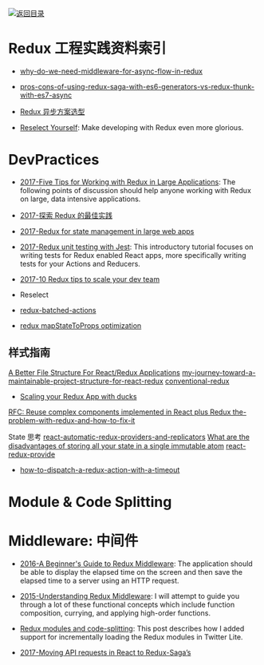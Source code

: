 [![返回目录](https://parg.co/UGo)](https://github.com/wxyyxc1992/Awesome-Reference)

# Redux 工程实践资料索引

* [why-do-we-need-middleware-for-async-flow-in-redux](http://stackoverflow.com/questions/34570758/why-do-we-need-middleware-for-async-flow-in-redux/34623840#34623840)

* [pros-cons-of-using-redux-saga-with-es6-generators-vs-redux-thunk-with-es7-async](http://stackoverflow.com/questions/34930735/pros-cons-of-using-redux-saga-with-es6-generators-vs-redux-thunk-with-es7-async)

* [Redux 异步方案选型](https://zhuanlan.zhihu.com/p/24337401)

* [Reselect Yourself](https://parg.co/UXG): Make developing with Redux even more glorious.

# DevPractices

* [2017-Five Tips for Working with Redux in Large Applications](https://parg.co/bIi): The following points of discussion should help anyone working with Redux on large, data intensive applications.

* [2017-探索 Redux 的最佳实践](http://mp.weixin.qq.com/s/DyUSg_J6t1C43PDJZi8GuQ)

* [2017-Redux for state management in large web apps](https://www.mapbox.com/blog/redux-for-state-management-in-large-web-apps/)

* [2017-Redux unit testing with Jest](https://medium.com/@btg5679/redux-unit-testing-with-jest-f3a18f387f75): This introductory tutorial focuses on writing tests for Redux enabled React apps, more specifically writing tests for your Actions and Reducers.

* [2017-10 Redux tips to scale your dev team](https://blog.matters.tech/10-redux-tips-from-the-trenches-55e06ed1c0a8)

* Reselect
* [redux-batched-actions](https://github.com/tshelburne/redux-batched-actions)
* [redux mapStateToProps optimization](https://medium.com/@cvetanov/redux-mapstatetoprops-optimization-5880078a8a7a)

## 样式指南

[A Better File Structure For React/Redux Applications](http://marmelab.com/blog/2015/12/17/react-directory-structure.html)
[my-journey-toward-a-maintainable-project-structure-for-react-redux](https://hackernoon.com/my-journey-toward-a-maintainable-project-structure-for-react-redux-b05dfd999b5#.uz1c90xd0)
[conventional-redux](https://github.com/mjaneczek/conventional-redux)

* [Scaling your Redux App with ducks](https://medium.com/@alexnm/scaling-your-redux-app-with-ducks-6115955638be#.r2wzfzmsv)

[RFC: Reuse complex components implemented in React plus Redux ](https://github.com/reactjs/react-redux/issues/278)
[the-problem-with-redux-and-how-to-fix-it](http://blog.javascripting.com/2016/05/21/the-problem-with-redux-and-how-to-fix-it/)

State 思考
[react-automatic-redux-providers-and-replicators](https://medium.com/@timbur/react-automatic-redux-providers-and-replicators-c4e35a39f1#.uai23k2su)
[What are the disadvantages of storing all your state in a single immutable atom](https://github.com/reactjs/redux/issues/1385)
[react-redux-provide](https://github.com/loggur/react-redux-provide)

* [how-to-dispatch-a-redux-action-with-a-timeout](http://stackoverflow.com/questions/35411423/how-to-dispatch-a-redux-action-with-a-timeout/35415559#35415559)

# Module & Code Splitting

# Middleware: 中间件

* [2016-A Beginner's Guide to Redux Middleware](https://parg.co/U9T): The application should be able to display the elapsed time on the screen and then save the elapsed time to a server using an HTTP request.

* [2015-Understanding Redux Middleware](https://medium.com/@meagle/understanding-87566abcfb7a): I will attempt to guide you through a lot of these functional concepts which include function composition, currying, and applying high-order functions.

* [Redux modules and code-splitting](http://nicolasgallagher.com/redux-modules-and-code-splitting/): This post describes how I added support for incrementally loading the Redux modules in Twitter Lite.

* [2017-Moving API requests in React to Redux-Saga’s](https://hackernoon.com/moving-api-requests-to-redux-saga-21780f49cbc8)
